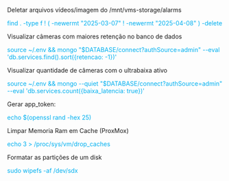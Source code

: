 

Deletar arquivos vídeos/imagem do /mnt/vms-storage/alarms

<font color="#00b0f0">find . -type f ! \( -newermt "2025-03-07" ! -newermt "2025-04-08" \) -delete</font>

Visualizar câmeras com maiores retenção no banco de dados

<font color="#00b0f0">source ~/.env && mongo "$DATABASE/connect?authSource=admin" --eval 'db.services.find().sort({retencao: -1})'</font>

Visualizar quantidade de câmeras com o ultrabaixa ativo

<font color="#00b0f0">source ~/.env && mongo --quiet "$DATABASE/connect?authSource=admin" --eval 'db.services.count({baixa_latencia: true})'</font>

Gerar app_token:

<font color="#00b0f0">echo $(openssl rand -hex 25)</font>

Limpar Memoria Ram em Cache (ProxMox)

<font color="#00b0f0">echo 3 > /proc/sys/vm/drop_caches</font>

Formatar as partições de um disk

<font color="#00b0f0">sudo wipefs -af /dev/sdx</font>


